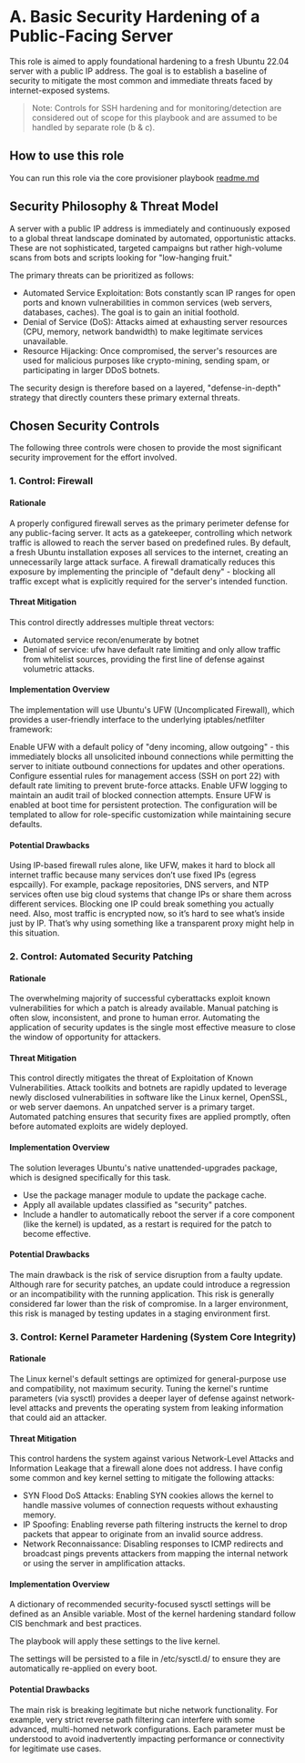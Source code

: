 # A. Basic Security Hardening of a Public-Facing Server

This role is aimed to apply foundational hardening to a fresh Ubuntu 22.04 server with a public IP address. The goal is to establish a baseline of security to mitigate the most common and immediate threats faced by internet-exposed systems.

> Note: Controls for SSH hardening and for monitoring/detection are considered out of scope for this playbook and are assumed to be handled by separate role (b & c).

## How to use this role

You can run this role via the core provisioner playbook [readme.md](/README.md)

## Security Philosophy & Threat Model

A server with a public IP address is immediately and continuously exposed to a global threat landscape dominated by automated, opportunistic attacks. These are not sophisticated, targeted campaigns but rather high-volume scans from bots and scripts looking for "low-hanging fruit."

The primary threats can be prioritized as follows:

-   Automated Service Exploitation: Bots constantly scan IP ranges for open ports and known vulnerabilities in common services (web servers, databases, caches). The goal is to gain an initial foothold.
-   Denial of Service (DoS): Attacks aimed at exhausting server resources (CPU, memory, network bandwidth) to make legitimate services unavailable.
-   Resource Hijacking: Once compromised, the server's resources are used for malicious purposes like crypto-mining, sending spam, or participating in larger DDoS botnets.

The security design is therefore based on a layered, "defense-in-depth" strategy that directly counters these primary external threats.

## Chosen Security Controls

The following three controls were chosen to provide the most significant security improvement for the effort involved.

### 1. Control: Firewall

#### Rationale

A properly configured firewall serves as the primary perimeter defense for any public-facing server. It acts as a gatekeeper, controlling which network traffic is allowed to reach the server based on predefined rules. By default, a fresh Ubuntu installation exposes all services to the internet, creating an unnecessarily large attack surface. A firewall dramatically reduces this exposure by implementing the principle of "default deny" - blocking all traffic except what is explicitly required for the server's intended function.

#### Threat Mitigation

This control directly addresses multiple threat vectors:

-   Automated service recon/enumerate by botnet
-   Denial of service: ufw have default rate limiting and only allow traffic from whitelist sources, providing the first line of defense against volumetric attacks.

#### Implementation Overview

The implementation will use Ubuntu's UFW (Uncomplicated Firewall), which provides a user-friendly interface to the underlying iptables/netfilter framework:

Enable UFW with a default policy of "deny incoming, allow outgoing" - this immediately blocks all unsolicited inbound connections while permitting the server to initiate outbound connections for updates and other operations.
Configure essential rules for management access (SSH on port 22) with default rate limiting to prevent brute-force attacks.
Enable UFW logging to maintain an audit trail of blocked connection attempts.
Ensure UFW is enabled at boot time for persistent protection.
The configuration will be templated to allow for role-specific customization while maintaining secure defaults.

#### Potential Drawbacks

Using IP-based firewall rules alone, like UFW, makes it hard to block all internet traffic because many services don’t use fixed IPs (egress espcailly). For example, package repositories, DNS servers, and NTP services often use big cloud systems that change IPs or share them across different services. Blocking one IP could break something you actually need. Also, most traffic is encrypted now, so it’s hard to see what’s inside just by IP. That’s why using something like a transparent proxy might help in this situation.

### 2. Control: Automated Security Patching

#### Rationale

The overwhelming majority of successful cyberattacks exploit known vulnerabilities for which a patch is already available. Manual patching is often slow, inconsistent, and prone to human error. Automating the application of security updates is the single most effective measure to close the window of opportunity for attackers.

#### Threat Mitigation

This control directly mitigates the threat of Exploitation of Known Vulnerabilities. Attack toolkits and botnets are rapidly updated to leverage newly disclosed vulnerabilities in software like the Linux kernel, OpenSSL, or web server daemons. An unpatched server is a primary target. Automated patching ensures that security fixes are applied promptly, often before automated exploits are widely deployed.

#### Implementation Overview

The solution leverages Ubuntu's native unattended-upgrades package, which is designed specifically for this task.

-   Use the package manager module to update the package cache.
-   Apply all available updates classified as "security" patches.
-   Include a handler to automatically reboot the server if a core component (like the kernel) is updated, as a restart is required for the patch to become effective.

#### Potential Drawbacks

The main drawback is the risk of service disruption from a faulty update. Although rare for security patches, an update could introduce a regression or an incompatibility with the running application. This risk is generally considered far lower than the risk of compromise. In a larger environment, this risk is managed by testing updates in a staging environment first.

### 3. Control: Kernel Parameter Hardening (System Core Integrity)

#### Rationale

The Linux kernel's default settings are optimized for general-purpose use and compatibility, not maximum security. Tuning the kernel's runtime parameters (via sysctl) provides a deeper layer of defense against network-level attacks and prevents the operating system from leaking information that could aid an attacker.

#### Threat Mitigation

This control hardens the system against various Network-Level Attacks and Information Leakage that a firewall alone does not address. I have config some common and key kernel setting to mitigate the following attacks:

-   SYN Flood DoS Attacks: Enabling SYN cookies allows the kernel to handle massive volumes of connection requests without exhausting memory.
-   IP Spoofing: Enabling reverse path filtering instructs the kernel to drop packets that appear to originate from an invalid source address.
-   Network Reconnaissance: Disabling responses to ICMP redirects and broadcast pings prevents attackers from mapping the internal network or using the server in amplification attacks.

#### Implementation Overview

A dictionary of recommended security-focused sysctl settings will be defined as an Ansible variable. Most of the kernel hardening standard follow CIS benchmark and best practices.

The playbook will apply these settings to the live kernel.

The settings will be persisted to a file in /etc/sysctl.d/ to ensure they are automatically re-applied on every boot.

#### Potential Drawbacks

The main risk is breaking legitimate but niche network functionality. For example, very strict reverse path filtering can interfere with some advanced, multi-homed network configurations. Each parameter must be understood to avoid inadvertently impacting performance or connectivity for legitimate use cases.
